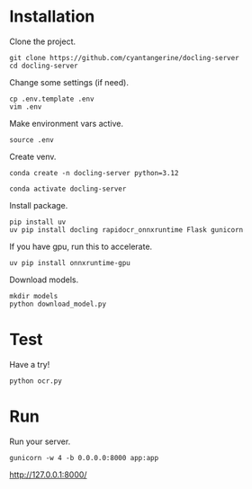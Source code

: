 # Installation
Clone the project.
```shell
git clone https://github.com/cyantangerine/docling-server
cd docling-server
```
Change some settings (if need).
```shell
cp .env.template .env
vim .env
```
Make environment vars active.
```shell
source .env
```
Create venv.
```shell
conda create -n docling-server python=3.12
```
```shell
conda activate docling-server
```
Install package.
```shell
pip install uv
uv pip install docling rapidocr_onnxruntime Flask gunicorn
```
If you have gpu, run this to accelerate.
```shell
uv pip install onnxruntime-gpu
```
Download models.
```shell
mkdir models
python download_model.py
```
# Test
Have a try!
```shell
python ocr.py
```
# Run
Run your server.
```shell
gunicorn -w 4 -b 0.0.0.0:8000 app:app
```
http://127.0.0.1:8000/